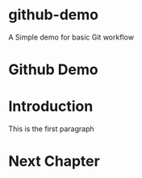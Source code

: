 # github-demo
A Simple demo for basic Git workflow

# Github Demo

# Introduction
This is the first paragraph

# Next Chapter
